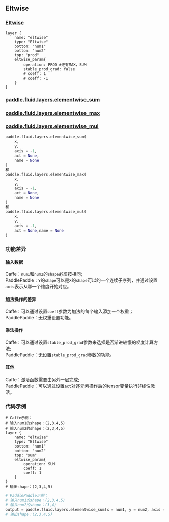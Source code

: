 ## Eltwise


### [Eltwise](http://caffe.berkeleyvision.org/tutorial/layers/eltwise.html)
```
layer {
    name: "eltwise"
    type: "Eltwise"
    bottom: "num1"
    bottom: "num2"
    top: "prod"
    eltwise_param{
        operation: PROD	#还有MAX，SUM
        stable_prod_grad: false
        # coeff: 1
        # coeff: -1
    }
}
```


### [paddle.fluid.layers.elementwise_sum](http://paddlepaddle.org/documentation/docs/zh/1.3/api_cn/layers_cn.html#permalink-61-elementwise_add)
### [paddle.fluid.layers.elementwise_max](http://paddlepaddle.org/documentation/docs/zh/1.3/api_cn/layers_cn.html#permalink-63-elementwise_max)
### [paddle.fluid.layers.elementwise_mul](http://paddlepaddle.org/documentation/docs/zh/1.3/api_cn/layers_cn.html#permalink-65-elementwise_mul)
```python
paddle.fluid.layers.elementwise_sum(
    x, 
    y, 
    axis = -1, 
    act = None,
    name = None
)
和
paddle.fluid.layers.elementwise_max(
    x, 
    y, 
    axis = -1, 
    act = None,
    name = None
)
和
paddle.fluid.layers.elementwise_mul(
    x, 
    y, 
    axis = -1, 
    act = None,name = None
)
```  

### 功能差异
#### 输入数据
Caffe：`num1`和`num2`的`shape`必须按相同;              
PaddlePaddle：`Y`的`shape`可以是`X`的`shape`可以的一个连续子序列，并通过设置`axis`表示从哪一个维度开始对应。

#### 加法操作的差异
Caffe：可以通过设置`coeff`参数为加法的每个输入添加一个权重；     
PaddlePaddle：无权重设置功能。

#### 乘法操作
Caffe：可以通过设置`stable_prod_grad`参数来选择是否渐进较慢的梯度计算方法;                    
PaddlePaddle：无设置`stable_prod_grad`参数的功能。

#### 其他
Caffe：激活函数需要由另外一层完成;              
PaddlePaddle：可以通过设置`act`对逐元素操作后的tensor变量执行非线性激活。

### 代码示例
``` 
# Caffe示例：  
# 输入num1的shape：(2,3,4,5)
# 输入num2的shape：(2,3,4,5)
layer {
	name: "eltwise"
	type: "Eltwise"
	bottom: "num1"
	bottom: "num2"
	top: "sum"
	eltwise_param{
		operation: SUM
		coeff: 1
		coeff: 1
	}
}
# 输出shape：(2,3,4,5)
```  
```python
# PaddlePaddle示例：  
# 输入num1的shape：(2,3,4,5)
# 输入num2的shape：(3,4)
output = paddle.fluid.layers.elementwise_sum(x = num1, y = num2, axis = 1)
# 输出shape：(2,3,4,5)
```  
